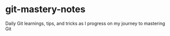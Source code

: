 # git-mastery-notes
 Daily Git learnings, tips, and tricks as I progress on my journey to mastering Git
